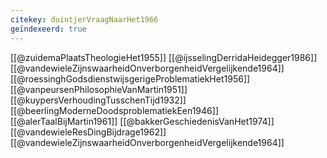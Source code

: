 ```yaml
---
citekey: duintjerVraagNaarHet1966
geïndexeerd: true
---
```

[[@zuidemaPlaatsTheologieHet1955]]
[[@ijsselingDerridaHeidegger1986]]
[[@vandewieleZijnswaarheidOnverborgenheidVergelijkende1964]]
[[@roessinghGodsdienstwijsgerigeProblematiekHet1956]]
[[@vanpeursenPhilosophieVanMartin1951]]
[[@kuypersVerhoudingTusschenTijd1932]]
[[@beerlingModerneDoodsproblematiekEen1946]]
[[@alerTaalBijMartin1961]]
[[@bakkerGeschiedenisVanHet1974]]
[[@vandewieleResDingBijdrage1962]]
[[@vandewieleZijnswaarheidOnverborgenheidVergelijkende1964]]

